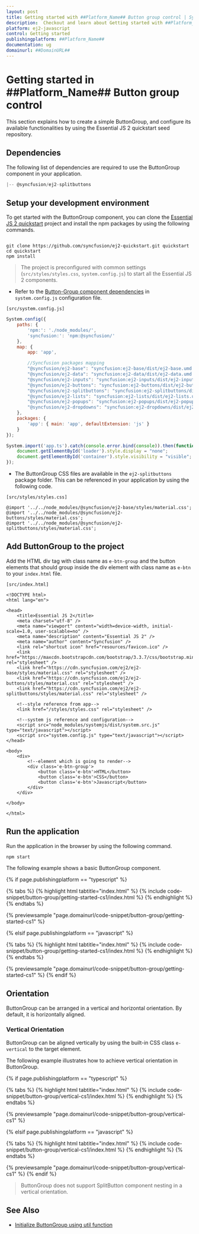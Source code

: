 ```yaml
---
layout: post
title: Getting started with ##Platform_Name## Button group control | Syncfusion
description:  Checkout and learn about Getting started with ##Platform_Name## Button group control of Syncfusion Essential JS 2 and more details.
platform: ej2-javascript
control: Getting started 
publishingplatform: ##Platform_Name##
documentation: ug
domainurl: ##DomainURL##
---
```


# Getting started in ##Platform_Name## Button group control

This section explains how to create a simple ButtonGroup, and configure its available functionalities by using the Essential JS 2 quickstart seed repository.

## Dependencies

The following list of dependencies are required to use the ButtonGroup component in your application.

```js
|-- @syncfusion/ej2-splitbuttons
```

## Setup your development environment

To get started with the ButtonGroup component, you can clone the [Essential JS 2 quickstart](https://github.com/syncfusion/ej2-quickstart) project and install the npm packages by using the following commands.

```

git clone https://github.com/syncfusion/ej2-quickstart.git quickstart
cd quickstart
npm install

```

> The project is preconfigured with common settings (`src/styles/styles.css`, `system.config.js`)
to start all the Essential JS 2 components.

* Refer to the [Button-Group component dependencies](./getting-started#dependencies) in `system.config.js` configuration file.

`[src/system.config.js]`

```js
System.config({
    paths: {
        'npm:': './node_modules/',
        'syncfusion:': 'npm:@syncfusion/'
    },
    map: {
        app: 'app',

        //Syncfusion packages mapping
        "@syncfusion/ej2-base": "syncfusion:ej2-base/dist/ej2-base.umd.min.js",
        "@syncfusion/ej2-data": "syncfusion:ej2-data/dist/ej2-data.umd.min.js",
        "@syncfusion/ej2-inputs": "syncfusion:ej2-inputs/dist/ej2-inputs.umd.min.js",
        "@syncfusion/ej2-buttons": "syncfusion:ej2-buttons/dist/ej2-buttons.umd.min.js",
        "@syncfusion/ej2-splitbuttons": "syncfusion:ej2-splitbuttons/dist/ej2-splitbuttons.umd.min.js",
        "@syncfusion/ej2-lists": "syncfusion:ej2-lists/dist/ej2-lists.umd.min.js",
        "@syncfusion/ej2-popups": "syncfusion:ej2-popups/dist/ej2-popups.umd.min.js",
        "@syncfusion/ej2-dropdowns": "syncfusion:ej2-dropdowns/dist/ej2-dropdowns.umd.min.js",
    },
    packages: {
        'app': { main: 'app', defaultExtension: 'js' }
    }
});

System.import('app.ts').catch(console.error.bind(console)).then(function () {
    document.getElementById('loader').style.display = "none";
    document.getElementById('container').style.visibility = "visible";
});
```

* The ButtonGroup CSS files are available in the `ej2-splitbuttons` package folder. This can be referenced in your application by using the following code.

`[src/styles/styles.css]`

```
@import '../../node_modules/@syncfusion/ej2-base/styles/material.css';
@import '../../node_modules/@syncfusion/ej2-buttons/styles/material.css';
@import '../../node_modules/@syncfusion/ej2-splitbuttons/styles/material.css';
```

## Add ButtonGroup to the project

Add the HTML div tag with class name as `e-btn-group` and the button elements that should group inside the div element with class name as
`e-btn` to your `index.html` file.

`[src/index.html]`

```
<!DOCTYPE html>
<html lang="en">

<head>
    <title>Essential JS 2</title>
    <meta charset="utf-8" />
    <meta name="viewport" content="width=device-width, initial-scale=1.0, user-scalable=no" />
    <meta name="description" content="Essential JS 2" />
    <meta name="author" content="Syncfusion" />
    <link rel="shortcut icon" href="resources/favicon.ico" />
    <link href="https://maxcdn.bootstrapcdn.com/bootstrap/3.3.7/css/bootstrap.min.css" rel="stylesheet" />
    <link href="https://cdn.syncfusion.com/ej2/ej2-base/styles/material.css" rel="stylesheet" />
    <link href="https://cdn.syncfusion.com/ej2/ej2-buttons/styles/material.css" rel="stylesheet" />
    <link href="https://cdn.syncfusion.com/ej2/ej2-splitbuttons/styles/material.css" rel="stylesheet" />

    <!--style reference from app-->
    <link href="/styles/styles.css" rel="stylesheet" />

    <!--system js reference and configuration-->
    <script src="node_modules/systemjs/dist/system.src.js" type="text/javascript"></script>
    <script src="system.config.js" type="text/javascript"></script>
</head>

<body>
    <div>
        <!--element which is going to render-->
        <div class='e-btn-group'>
            <button class='e-btn'>HTML</button>
            <button class='e-btn'>CSS</button>
            <button class='e-btn'>Javascript</button>
        </div>
    </div>

</body>

</html>
```

## Run the application

Run the application in the browser by using the following command.

```
npm start
```

The following example shows a basic ButtonGroup component.

{% if page.publishingplatform == "typescript" %}

 {% tabs %}
{% highlight html tabtitle="index.html" %}
{% include code-snippet/button-group/getting-started-cs1/index.html %}
{% endhighlight %}
{% endtabs %}
        
{% previewsample "page.domainurl/code-snippet/button-group/getting-started-cs1" %}

{% elsif page.publishingplatform == "javascript" %}

{% tabs %}
{% highlight html tabtitle="index.html" %}
{% include code-snippet/button-group/getting-started-cs1/index.html %}
{% endhighlight %}
{% endtabs %}

{% previewsample "page.domainurl/code-snippet/button-group/getting-started-cs1" %}
{% endif %}

## Orientation

ButtonGroup can be arranged in a vertical and horizontal orientation. By default, it is horizontally aligned.

### Vertical Orientation

ButtonGroup can be aligned vertically by using the built-in CSS class `e-vertical` to the target element.

The following example illustrates how to achieve vertical orientation in ButtonGroup.

{% if page.publishingplatform == "typescript" %}

 {% tabs %}
{% highlight html tabtitle="index.html" %}
{% include code-snippet/button-group/vertical-cs1/index.html %}
{% endhighlight %}
{% endtabs %}
        
{% previewsample "page.domainurl/code-snippet/button-group/vertical-cs1" %}

{% elsif page.publishingplatform == "javascript" %}

{% tabs %}
{% highlight html tabtitle="index.html" %}
{% include code-snippet/button-group/vertical-cs1/index.html %}
{% endhighlight %}
{% endtabs %}

{% previewsample "page.domainurl/code-snippet/button-group/vertical-cs1" %}
{% endif %}

> ButtonGroup does not support SplitButton component nesting in a vertical orientation.

## See Also

* [Initialize ButtonGroup using util function](./how-to/initialize-buttongroup-using-util-function)